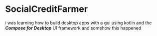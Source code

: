 # SocialCreditFarmer
i was learning how to build desktop apps with a gui using kotlin and the ***Compose for Desktop*** UI framework and somehow this happened
